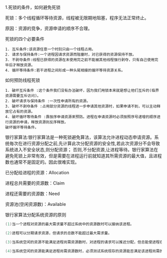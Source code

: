 1.死锁的条件，如何避免死锁

死锁：多个线程循环等待资源，线程被无限期地阻塞，程序无法正常终止。

原因：资源的竞争，资源申请的顺序不合理。

死锁的四个必要条件
```
1. 互斥条件:该资源任意一个时刻只由一个线程占用。
2. 请求与保持条件:一个进程因请求资源而阻塞时，对已获得的资源保持不放。
3. 不剥夺条件:线程已获得的资源在末使用完之前不能被其他线程强行剥夺，只有自己使用完毕后才释放资源。
4. 循环等待条件:若干进程之间形成一种头尾相接的循环等待资源关系。
```
如何预防线程死锁
```
1. 破坏互斥条件 :这个条件我们没有办法破坏，因为我们用锁本来就是想让他们互斥的(临界 资源需要互斥访问)。
2. 破坏请求与保持条件 :一次性申请所有的资源。
3. 破坏不剥夺条件 :占用部分资源的线程进一步申请其他资源时，如果申请不到，可以主动释
放它占有的资源。
4. 破坏循环等待条件 :靠按序申请资源来预防。进程在申请资源时必须按照序号递增的顺序进行资源的申请，释放资源则反序释放。
破坏循环等待条件。
```

银行家算法:银行家算法是一种死锁避免算法，该算法允许进程动态申请资源。系统毎次在进行资源分配之前,先计算此次分配资源的安全性,若此次资源分不会导致系统进入不安全状态,则分配资源；
否则,不分配资源,让进程等待。银行家算法在避免死锁上非常有效，但是需要在进程运行前就知道其所需资源的最大值，且进程数也通常不是固定的。因此很难实现。

已分配给进程的资源：Allocation

进程总共需要的资源数：Claim

进程还需要的资源数：Need

资源池(空闲资源数)：Available

银行家算法分配系统资源的原则
```java
(1)当一个进程对资源的最大需求量不超过系统中的资源数时可以接纳该进程。

(2)进程可以分期请求资源，但请求的总数不能超过最大需求量。

(3)当系统空闲的资源不能满足进程尚需资源数时，对进程的请求可以推迟分配，但总能使进程在有限的时间里得到资源。

(4)当系统空闲的资源能满足进程尚需资源数时，必须测试系统现存的资源能否满足该进程尚需的最大资源数，若能满足则按当前的申请量分配资源，否则也要推迟分配。
```
